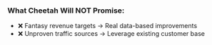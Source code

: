 ### **What Cheetah Will NOT Promise:**

- ❌ Fantasy revenue targets → Real data-based improvements
- ❌ Unproven traffic sources → Leverage existing customer base
